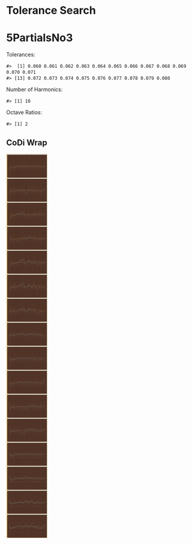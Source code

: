Tolerance Search
================

# 5PartialsNo3

Tolerances:

    #>  [1] 0.060 0.061 0.062 0.063 0.064 0.065 0.066 0.067 0.068 0.069 0.070 0.071
    #> [13] 0.072 0.073 0.074 0.075 0.076 0.077 0.078 0.079 0.080

Number of Harmonics:

    #> [1] 10

Octave Ratios:

    #> [1] 2

## CoDi Wrap

![](../figures/tolerance_search/unnamed-chunk-12-1.png)<!-- -->
